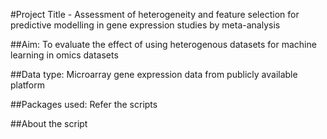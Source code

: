 #Project Title - Assessment of heterogeneity and feature selection for predictive modelling in gene expression studies by meta-analysis

##Aim: To evaluate the effect of using heterogenous datasets for machine learning in omics datasets

##Data type: Microarray gene expression data from publicly available platform

##Packages used: Refer the scripts

##About the script 
